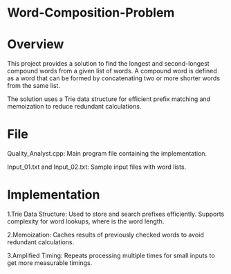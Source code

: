 # Word-Composition-Problem

# Overview
This project provides a solution to find the longest and second-longest compound words from a given list of words. A compound word is defined as a word that can be formed by concatenating two or more shorter words from the same list.

The solution uses a Trie data structure for efficient prefix matching and memoization to reduce redundant calculations.

# File
Quality_Analyst.cpp: Main program file containing the implementation.

Input_01.txt and Input_02.txt: Sample input files with word lists.

# Implementation
1.Trie Data Structure: Used to store and search prefixes efficiently.
Supports  complexity for word lookups, where  is the word length.

2.Memoization: Caches results of previously checked words to avoid redundant calculations.

3.Amplified Timing: Repeats processing multiple times for small inputs to get more measurable timings.

